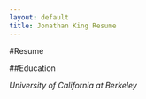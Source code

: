 ```yaml
---
layout: default
title: Jonathan King Resume
---
```


#Resume

##Education

*University of California at Berkeley*
